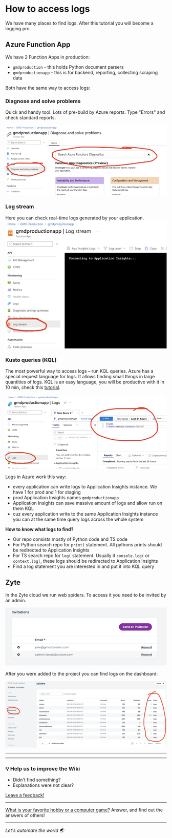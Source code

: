 # How to access logs

We have many places to find logs. After this tutorial you will become a logging pro.

## Azure Function App

We have 2 Function Apps in production:

- `gmdproduction` - this holds Python document parsers
- `gmdproductionapp` - this is for backend, reporting, collecting scraping data

Both have the same way to access logs:

### Diagnose and solve problems

Quick and handy tool. Lots of pre-build by Azure reports. Type "Errors" and check standard reports.

![](uploads/How-to-access-logs/diagnose.png)

### Log stream

Here you can check real-time logs generated by your application.
![](uploads/How-to-access-logs/log-stream.png)

### Kusto queries (KQL)

The most powerful way to access logs – run KQL queries. Azure has a special request language for logs. It allows finding
small things in large quantities of logs. KQL is an easy language, you will be productive with it in 10 min, check
this [tutorial](https://docs.microsoft.com/en-us/azure/data-explorer/kusto/query/tutorial?pivots=azuremonitor).

![](uploads/How-to-access-logs/kql.png)

Logs in Azure work this way:

- every application can write logs to Application Insights instance. We have 1 for prod and 1 for staging
- prod Application Insights names `gmdproductionapp`
- Application Insights can save massive amount of logs and allow run on them KQL
- cuz every application write to the same Application Insights instance you can at the same time query logs across the
  whole system

**How to know what logs to find?**

- Our repo consists mostly of Python code and TS code
- For Python search repo for `print(` statement. All pythons prints should be redirected to Application Insights
- For TS search repo for `log(` statement. Usually it `console.log(` or `context.log(`, these logs should be redirected
  to Application Insights
- Find a log statement you are interested in and put it into KQL query

## Zyte

In the Zyte cloud we run web spiders. To access it you need to be invited by an admin.

![](uploads/How-to-access-logs/zyte.png)

After you were added to the project you can find logs on the dashboard:

![](uploads/How-to-access-logs/zyte2.png)

---
---

### :bulb: Help us to improve the Wiki
- Didn't find something?
- Explanations were not clear?

[Leave a feedback!](https://docs.google.com/forms/d/e/1FAIpQLScE_i7txZOlPgFhmnBOephz9hdhvnJDbXjmkKqnjRSjx_d8kg/viewform?usp=pp_url&entry.685765712=How-to-access-logs.md)

---

[What is your favorite hobby or a computer game?](https://forms.gle/X4U9Jni6s3hfSW8e6) Answer, and find out the 
answers of others! 

---

*Let's automate the world :earth_asia:*
